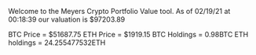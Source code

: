 Welcome to the Meyers Crypto Portfolio Value tool. 
As of 02/19/21 at 00:18:39 our valuation is $97203.89 

BTC Price = $51687.75
 ETH Price = $1919.15
BTC Holdings = 0.98BTC
 ETH holdings = 24.255477532ETH 
